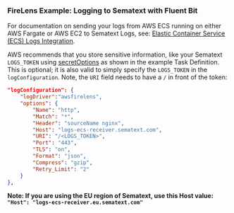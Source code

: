 ### FireLens Example: Logging to Sematext with Fluent Bit

For documentation on sending your logs from AWS ECS running on either AWS Fargate or AWS EC2 to Sematext Logs, see: [Elastic Container Service (ECS) Logs Integration](https://sematext.com/docs/integration/ecs-logs/).

AWS recommends that you store sensitive information, like your Sematext `LOGS_TOKEN` using [secretOptions](https://docs.aws.amazon.com/AmazonECS/latest/APIReference/API_Secret.html) as shown in the example Task Definition. This is optional; it is also valid to simply specify the `LOGS_TOKEN` in the `logConfiguration`. Note, the `URI` field needs to have a `/` in front of the token:

```json
"logConfiguration": {
    "logDriver":"awsfirelens",
    "options": {
        "Name": "http",
        "Match": "*",
        "Header": "sourceName nginx",
        "Host": "logs-ecs-receiver.sematext.com",
        "URI": "/<LOGS_TOKEN>",
        "Port": "443",
        "TLS": "on",
        "Format": "json",
        "Compress": "gzip",
        "Retry_Limit": "2"
    }
},
```

**Note: If you are using the EU region of Sematext, use this Host value: `"Host": "logs-ecs-receiver.eu.sematext.com"`**
